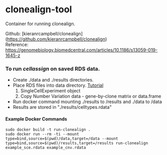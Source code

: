 # clonealign-tool
Container for running clonealign.

Github: [kieranrcampbell/clonealign] (https://github.com/kieranrcampbell/clonealign) <br/> 
Reference: https://genomebiology.biomedcentral.com/articles/10.1186/s13059-019-1645-z

### To run *cellassign* on saved RDS data. ###
 - Create ./data and ./results directories.
 - Place RDS files into data directory. [Tutorial](https://github.com/kieranrcampbell/clonealign/blob/master/vignettes/introduction_to_clonealign.Rmd)
    1. SingleCellExperiment object
    2. Copy Number Variation data - gene-by-clone matrix or data.frame
 - Run docker command mounting ./results to /results and ./data to /data
 - Results are stored in "./results/celltypes.rdata"

#### Example Docker Commands ####
```
sudo docker build -t run-clonealign .
sudo docker run --rm -ti --mount type=bind,source=$(pwd)/data,target=/data --mount type=bind,source=$(pwd)/results,target=/results run-clonealign example_sce.rdata example_cnv.rdata
```
